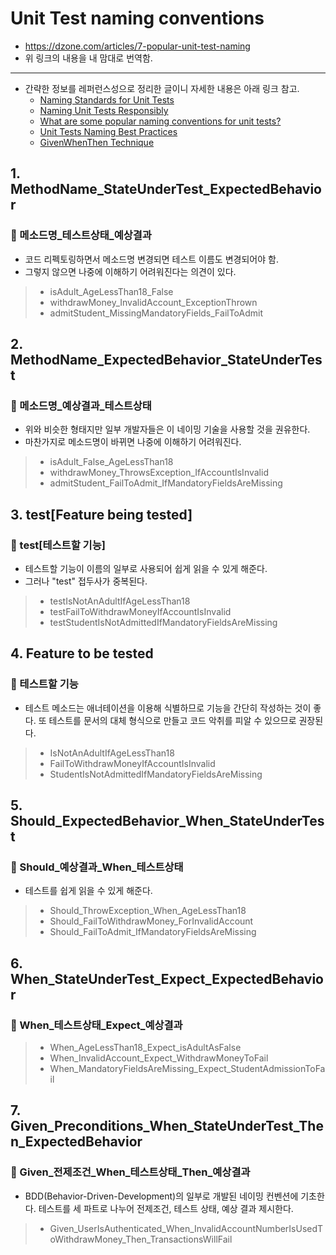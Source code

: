 # Unit Test naming conventions
- https://dzone.com/articles/7-popular-unit-test-naming
- 위 링크의 내용을 내 맘대로 번역함.

---

- 간략한 정보를 레퍼런스성으로 정리한 글이니 자세한 내용은 아래 링크 참고.
  - [Naming Standards for Unit Tests](http://osherove.com/blog/2005/4/3/naming-standards-for-unit-tests.html)
  - [Naming Unit Tests Responsibly](http://googletesting.blogspot.in/2007/02/tott-naming-unit-tests-responsibly.html)
  - [What are some popular naming conventions for unit tests?](https://stackoverflow.com/questions/96297/what-are-some-popular-naming-conventions-for-unit-tests)
  - [Unit Tests Naming Best Practices](https://stackoverflow.com/questions/155436/unit-test-naming-best-practices)
  - [GivenWhenThen Technique](https://martinfowler.com/bliki/GivenWhenThen.html)

## 1. MethodName_StateUnderTest_ExpectedBehavior
### 💎 메소드명_테스트상태_예상결과
- 코드 리펙토링하면서 메소드명 변경되면 테스트 이름도 변경되어야 함.
- 그렇지 않으면 나중에 이해하기 어려워진다는 의견이 있다.
>- isAdult_AgeLessThan18_False
>- withdrawMoney_InvalidAccount_ExceptionThrown
>- admitStudent_MissingMandatoryFields_FailToAdmit

## 2. MethodName_ExpectedBehavior_StateUnderTest
### 💎 메소드명_예상결과_테스트상태
- 위와 비슷한 형태지만 일부 개발자들은 이 네이밍 기술을 사용할 것을 권유한다.
- 마찬가지로 메소드명이 바뀌면 나중에 이해하기 어려워진다.
>- isAdult_False_AgeLessThan18
>- withdrawMoney_ThrowsException_IfAccountIsInvalid
>- admitStudent_FailToAdmit_IfMandatoryFieldsAreMissing

## 3. test[Feature being tested]
### 💎 test[테스트할 기능]
- 테스트할 기능이 이름의 일부로 사용되어 쉽게 읽을 수 있게 해준다.
- 그러나 "test" 접두사가 중복된다.
>- testIsNotAnAdultIfAgeLessThan18
>- testFailToWithdrawMoneyIfAccountIsInvalid
>- testStudentIsNotAdmittedIfMandatoryFieldsAreMissing

## 4. Feature to be tested
### 💎 테스트할 기능
- 테스트 메소드는 애너테이션을 이용해 식별하므로 기능을 간단히 작성하는 것이 좋다.
  또 테스트를 문서의 대체 형식으로 만들고 코드 악취를 피알 수 있으므로 권장된다.
>- IsNotAnAdultIfAgeLessThan18
>- FailToWithdrawMoneyIfAccountIsInvalid
>- StudentIsNotAdmittedIfMandatoryFieldsAreMissing

## 5. Should_ExpectedBehavior_When_StateUnderTest
### 💎 Should_예상결과_When_테스트상태
- 테스트를 쉽게 읽을 수 있게 해준다.
>- Should_ThrowException_When_AgeLessThan18
>- Should_FailToWithdrawMoney_ForInvalidAccount
>- Should_FailToAdmit_IfMandatoryFieldsAreMissing

## 6. When_StateUnderTest_Expect_ExpectedBehavior
### 💎 When_테스트상태_Expect_예상결과
>- When_AgeLessThan18_Expect_isAdultAsFalse
>- When_InvalidAccount_Expect_WithdrawMoneyToFail
>- When_MandatoryFieldsAreMissing_Expect_StudentAdmissionToFail

## 7. Given_Preconditions_When_StateUnderTest_Then_ExpectedBehavior
### 💎 Given_전제조건_When_테스트상태_Then_예상결과
- BDD(Behavior-Driven-Development)의 일부로 개발된 네이밍 컨벤션에 기초한다.
  테스트를 세 파트로 나누어 전제조건, 테스트 상태, 예상 결과 제시한다.
>- Given_UserIsAuthenticated_When_InvalidAccountNumberIsUsedToWithdrawMoney_Then_TransactionsWillFail
